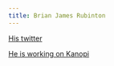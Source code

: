 ```yaml
---
title: Brian James Rubinton
---
```

[His twitter](https://twitter.com/brianru)

[He is working on Kanopi](https://twitter.com/kanopiapp)